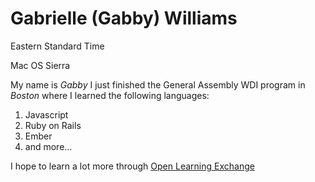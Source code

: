 # Gabrielle (Gabby) Williams

Eastern Standard Time

Mac OS Sierra

My name is *Gabby* I just finished the General Assembly WDI program in *Boston* where I learned the following languages:
1. Javascript
2. Ruby on Rails
3. Ember
4. and more...

I hope to learn a lot more through [Open Learning Exchange](https://github.com/open-learning-exchange/open-learning-exchange.github.io "Open Learning Exchange")
